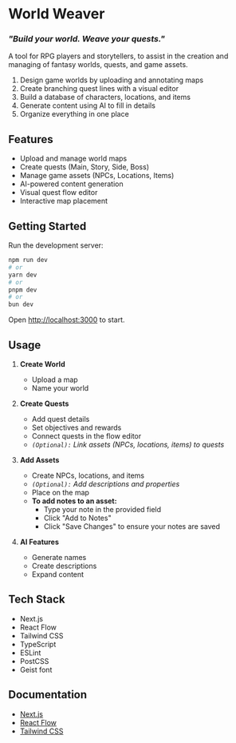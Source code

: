 # World Weaver
### *"Build your world. Weave your quests."*

A tool for RPG players and storytellers, to assist in the creation and managing of fantasy worlds, quests, and game assets.

1) Design game worlds by uploading and annotating maps
2) Create branching quest lines with a visual editor
3) Build a database of characters, locations, and items
4) Generate content using AI to fill in details
5) Organize everything in one place

## Features

- Upload and manage world maps
- Create quests (Main, Story, Side, Boss)
- Manage game assets (NPCs, Locations, Items)
- AI-powered content generation
- Visual quest flow editor
- Interactive map placement

## Getting Started

Run the development server:

```bash
npm run dev
# or
yarn dev
# or
pnpm dev
# or
bun dev
```

Open [http://localhost:3000](http://localhost:3000) to start.

## Usage

1. **Create World**
   - Upload a map
   - Name your world

2. **Create Quests**
   - Add quest details
   - Set objectives and rewards
   - Connect quests in the flow editor
   - *`(Optional):` Link assets (NPCs, locations, items) to quests*

3. **Add Assets**
   - Create NPCs, locations, and items
   - *`(Optional):` Add descriptions and properties*
   - Place on the map
   - **To add notes to an asset:**
     - Type your note in the provided field
     - Click "Add to Notes"
     - Click "Save Changes" to ensure your notes are saved

4. **AI Features**
   - Generate names
   - Create descriptions
   - Expand content

## Tech Stack

- Next.js
- React Flow
- Tailwind CSS
- TypeScript
- ESLint
- PostCSS
- Geist font

## Documentation

- [Next.js](https://nextjs.org/docs)
- [React Flow](https://reactflow.dev/docs/introduction/)
- [Tailwind CSS](https://tailwindcss.com/docs)
